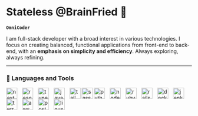 # Stateless @BrainFried 🤯

**`OmniCoder`**

I am full-stack developer with a broad interest in various technologies. I focus on creating balanced, functional applications from front-end to back-end, with an **emphasis on simplicity and efficiency**. Always exploring, always refining.

---

### 🧰 Languages and Tools
<img align="left" alt="next" width="30px" style="padding-right:10px;" src="https://cdn.jsdelivr.net/gh/devicons/devicon@latest/icons/nextjs/nextjs-original.svg" />

<img align="left" alt="react" width="30px" style="padding-right:10px;" src="https://cdn.jsdelivr.net/gh/devicons/devicon@latest/icons/react/react-original-wordmark.svg"  />

<img align="left" alt="typescript" width="30px" style="padding-right:10px;" src="https://cdn.jsdelivr.net/gh/devicons/devicon@latest/icons/typescript/typescript-original.svg"/>

<img align="left" alt="javascript" width="30px" style="padding-right:10px;" src="https://cdn.jsdelivr.net/gh/devicons/devicon@latest/icons/javascript/javascript-original.svg" />

<img align="left" alt="tailwind" width="30px" src="https://cdn.jsdelivr.net/gh/devicons/devicon@latest/icons/tailwindcss/tailwindcss-original-wordmark.svg" />

<img align="left" alt="sass" width="30px" src="https://cdn.jsdelivr.net/gh/devicons/devicon@latest/icons/sass/sass-original.svg" />

<img align="left" alt="python" width="30px"  style="padding-right:10px;" src="https://cdn.jsdelivr.net/gh/devicons/devicon@latest/icons/python/python-original.svg" />

<img align="left" alt="node" width="30px" style="padding-right:10px;" src="https://cdn.jsdelivr.net/gh/devicons/devicon@latest/icons/nodejs/nodejs-original.svg" />

<img 
align="left" alt="ruby" width="30px" style="padding-right:10px;" src="https://cdn.jsdelivr.net/gh/devicons/devicon@latest/icons/ruby/ruby-original.svg" />

<img align="left" alt="rails" width="30px" style="padding-right:10px;" src="https://cdn.jsdelivr.net/gh/devicons/devicon@latest/icons/rails/rails-plain-wordmark.svg" />

<img align="left" alt="docker" width="30px" style="padding-right:10px;" src="https://cdn.jsdelivr.net/gh/devicons/devicon@latest/icons/docker/docker-original.svg" />

<img align="left" alt="jenkins" width="30px" style="padding-right:10px;" src="https://cdn.jsdelivr.net/gh/devicons/devicon@latest/icons/jenkins/jenkins-original.svg" />

<img align="left" alt="terraform" width="30px" style="padding-right:10px;" src="https://cdn.jsdelivr.net/gh/devicons/devicon@latest/icons/terraform/terraform-original.svg" />

<img align="left" alt="aws" width="30px" style="padding-right:10px;" src="https://cdn.jsdelivr.net/gh/devicons/devicon@latest/icons/amazonwebservices/amazonwebservices-original-wordmark.svg" />

<img align="left" alt="postgres" width="30px" style="padding-right:10px;" src="https://cdn.jsdelivr.net/gh/devicons/devicon@latest/icons/postgresql/postgresql-original-wordmark.svg" />

<img align="left" alt="linux" width="30px" style="padding-right:10px;" src="https://cdn.jsdelivr.net/gh/devicons/devicon@latest/icons/linux/linux-original.svg" />

<br />

#